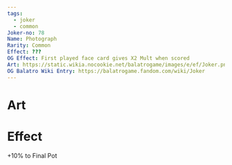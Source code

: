 ```yaml
---
tags:
  - joker
  - common
Joker-no: 78
Name: Photograph
Rarity: Common
Effect: ???
OG Effect: First played face card gives X2 Mult when scored
Art: https://static.wikia.nocookie.net/balatrogame/images/e/ef/Joker.png/revision/latest?cb=20230925003651
OG Balatro Wiki Entry: https://balatrogame.fandom.com/wiki/Joker
---
```

# Art
# Effect
+10% to Final Pot